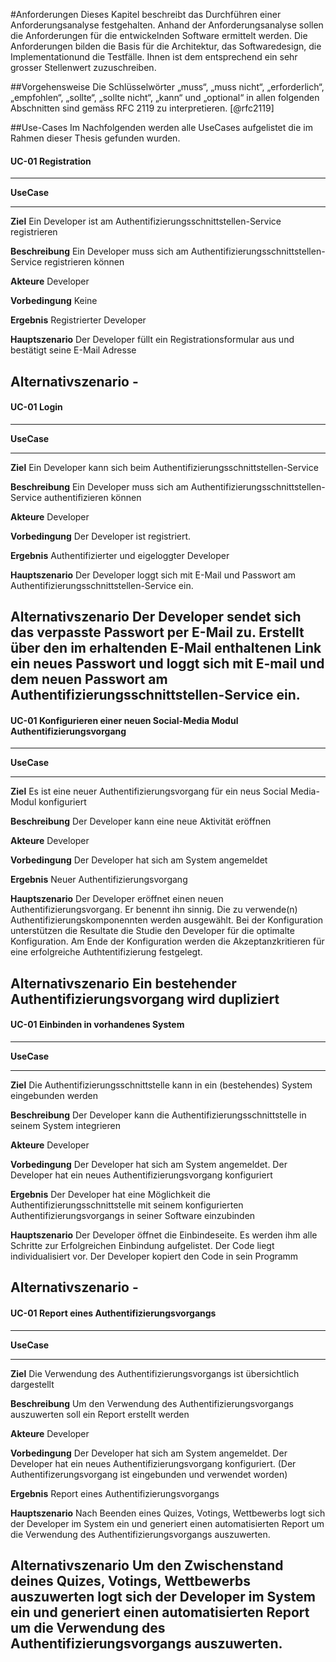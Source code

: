 #Anforderungen
Dieses Kapitel beschreibt das Durchführen einer Anforderungsanalyse festgehalten. Anhand der Anforderungsanalyse sollen die Anforderungen für die entwickelnden Software ermittelt werden. Die Anforderungen bilden die Basis für die Architektur, das Softwaredesign, die Implementationund die Testfälle. Ihnen ist dem entsprechend ein sehr grosser Stellenwert zuzuschreiben.


##Vorgehensweise
Die Schlüsselwörter „muss“, „muss nicht“, „erforderlich“, „empfohlen“, „sollte“, „sollte nicht“, „kann“ und „optional“ in allen folgenden Abschnitten sind gemäss RFC 2119 zu interpretieren. [@rfc2119]

<!-- TODO: Übersetzten
file:///C:/Users/chris/Downloads/doku.pdf 3.2
-->

##Use-Cases
Im Nachfolgenden werden alle UseCases aufgelistet die im Rahmen dieser Thesis gefunden wurden.

#### UC-01 Registration

-------------------------------------------------------------------------------
__UseCase__
--------------------------- --------------------------------------------------
__Ziel__                    Ein Developer ist am Authentifizierungsschnittstellen-Service registrieren


__Beschreibung__           	Ein Developer muss sich am Authentifizierungsschnittstellen-Service registrieren können

__Akteure__                 Developer

__Vorbedingung__            Keine

__Ergebnis__                Registrierter Developer

__Hauptszenario__           Der Developer füllt ein Registrationsformular aus und bestätigt seine E-Mail Adresse

__Alternativszenario__      -
-------------------------------------------------------------------------------

#### UC-01 Login

-------------------------------------------------------------------------------
__UseCase__
--------------------------- --------------------------------------------------
__Ziel__                    Ein Developer kann sich beim Authentifizierungsschnittstellen-Service


__Beschreibung__           	Ein Developer muss sich am Authentifizierungsschnittstellen-Service authentifizieren können

__Akteure__                 Developer

__Vorbedingung__            Der Developer ist registriert.

__Ergebnis__                Authentifizierter und eigeloggter Developer

__Hauptszenario__           Der Developer loggt sich mit E-Mail und Passwort am Authentifizierungsschnittstellen-Service ein.

__Alternativszenario__      Der Developer sendet sich das verpasste Passwort per E-Mail zu. Erstellt über den im erhaltenden E-Mail enthaltenen Link ein neues Passwort und loggt sich mit E-mail und dem neuen Passwort am Authentifizierungsschnittstellen-Service ein.
-------------------------------------------------------------------------------

#### UC-01 Konfigurieren einer neuen Social-Media Modul Authentifizierungsvorgang

-------------------------------------------------------------------------------
__UseCase__
--------------------------- --------------------------------------------------
__Ziel__                    Es ist eine neuer Authentifizierungsvorgang für ein neus Social Media-Modul konfiguriert


__Beschreibung__           	Der Developer kann eine neue Aktivität eröffnen

__Akteure__                 Developer

__Vorbedingung__            Der Developer hat sich am System angemeldet

__Ergebnis__                Neuer Authentifizierungsvorgang

__Hauptszenario__           Der Developer eröffnet einen neuen Authentifizierungsvorgang. Er benennt ihn sinnig. Die zu verwende(n) Authentifizierungskomponennten werden ausgewählt. Bei der Konfiguration unterstützen die Resultate die Studie den Developer für die optimalte Konfiguration. Am Ende der Konfiguration werden die Akzeptanzkritieren für eine erfolgreiche Authtentifizierung festgelegt.

__Alternativszenario__      Ein bestehender Authentifizierungsvorgang wird dupliziert
-------------------------------------------------------------------------------


#### UC-01 Einbinden in vorhandenes System

-------------------------------------------------------------------------------
__UseCase__
--------------------------- --------------------------------------------------
__Ziel__                    Die Authentifizierungsschnittstelle kann in ein (bestehendes) System eingebunden werden


__Beschreibung__           	Der Developer kann die Authentifizierungsschnittstelle in seinem System integrieren

__Akteure__                 Developer

__Vorbedingung__            Der Developer hat sich am System angemeldet. Der Developer hat ein neues Authentifizierungsvorgang konfiguriert

__Ergebnis__                Der Developer hat eine Möglichkeit die Authentifizierungsschnittstelle mit seinem konfigurierten Authentifizierungsvorgangs in seiner Software einzubinden

__Hauptszenario__           Der Developer öffnet die Einbindeseite. Es werden ihm alle Schritte zur Erfolgreichen Einbindung aufgelistet. Der Code liegt individualisiert vor. Der Developer kopiert den Code in sein Programm

__Alternativszenario__      -
-------------------------------------------------------------------------------

#### UC-01 Report eines Authentifizierungsvorgangs

-------------------------------------------------------------------------------
__UseCase__
--------------------------- --------------------------------------------------
__Ziel__                    Die Verwendung des Authentifizierungsvorgangs ist übersichtlich dargestellt


__Beschreibung__           	Um den Verwendung des Authentifizierungsvorgangs auszuwerten soll ein Report erstellt werden

__Akteure__                 Developer

__Vorbedingung__            Der Developer hat sich am System angemeldet. Der Developer hat ein neues Authentifizierungsvorgang konfiguriert. (Der Authentifizerungsvorgang ist eingebunden und verwendet worden)

__Ergebnis__                Report eines Authentifizierungsvorgangs

__Hauptszenario__           Nach Beenden eines Quizes, Votings, Wettbewerbs logt sich der Developer im System ein und generiert einen automatisierten Report um die Verwendung des Authentifizierungsvorgangs auszuwerten.

__Alternativszenario__      Um den Zwischenstand deines Quizes, Votings, Wettbewerbs auszuwerten logt sich der Developer im System ein und generiert einen automatisierten Report um die Verwendung des Authentifizierungsvorgangs auszuwerten.
-------------------------------------------------------------------------------




